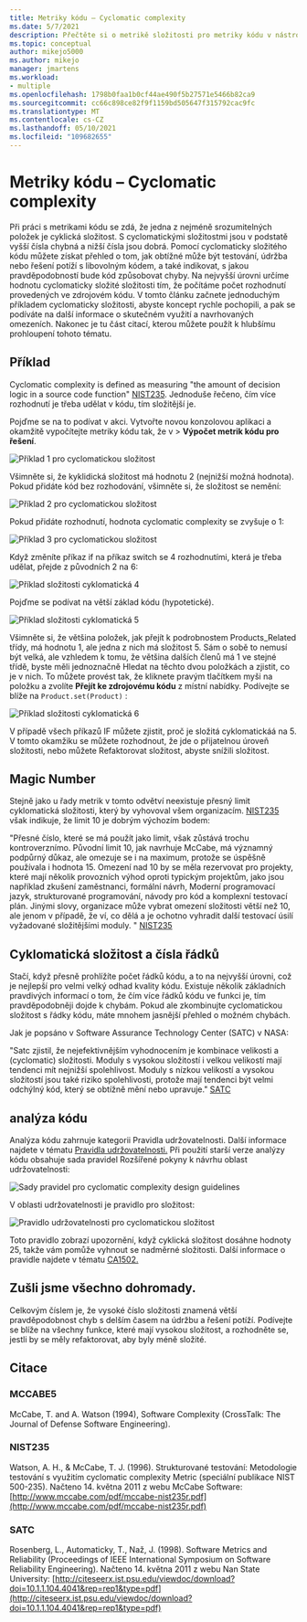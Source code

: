 ```yaml
---
title: Metriky kódu – Cyclomatic complexity
ms.date: 5/7/2021
description: Přečtěte si o metrikě složitosti pro metriky kódu v nástroji Visual Studio.
ms.topic: conceptual
author: mikejo5000
ms.author: mikejo
manager: jmartens
ms.workload:
- multiple
ms.openlocfilehash: 1798b0faa1b0cf44ae490f5b27571e5466b82ca9
ms.sourcegitcommit: cc66c898ce82f9f1159bd505647f315792cac9fc
ms.translationtype: MT
ms.contentlocale: cs-CZ
ms.lasthandoff: 05/10/2021
ms.locfileid: "109682655"
---
```

# <a name="code-metrics---cyclomatic-complexity"></a>Metriky kódu – Cyclomatic complexity

Při práci s metrikami kódu se zdá, že jedna z nejméně srozumitelných položek je cyklická složitost. S cyclomatickými složitostmi jsou v podstatě vyšší čísla chybná a nižší čísla jsou dobrá. Pomocí cyclomaticky složitého kódu můžete získat přehled o tom, jak obtížné může být testování, údržba nebo řešení potíží s libovolným kódem, a také indikovat, s jakou pravděpodobností bude kód způsobovat chyby. Na nejvyšší úrovni určíme hodnotu cyclomaticky složité složitosti tím, že počítáme počet rozhodnutí provedených ve zdrojovém kódu. V tomto článku začnete jednoduchým příkladem cyclomaticky složitosti, abyste koncept rychle pochopili, a pak se podíváte na další informace o skutečném využití a navrhovaných omezeních. Nakonec je tu část citací, kterou můžete použít k hlubšímu prohloupení tohoto tématu.

## <a name="example"></a>Příklad

Cyclomatic complexity is defined as measuring "the amount of decision logic in a source code function" [NIST235](#nist235). Jednoduše řečeno, čím více rozhodnutí je třeba udělat v kódu, tím složitější je.

Pojďme se na to podívat v akci. Vytvořte novou konzolovou aplikaci a okamžitě vypočítejte metriky kódu tak, že v > **Výpočet metrik kódu pro řešení**.

![Příklad 1 pro cyclomatickou složitost](media/cyclomatic-complexity-example-1.png)

Všimněte si, že kyklidická složitost má hodnotu 2 (nejnižší možná hodnota). Pokud přidáte kód bez rozhodování, všimněte si, že složitost se nemění:

![Příklad 2 pro cyclomatickou složitost](media/cyclomatic-complexity-example-2.png)

Pokud přidáte rozhodnutí, hodnota cyclomatic complexity se zvyšuje o 1:

![Příklad 3 pro cyclomatickou složitost](media/cyclomatic-complexity-example-3.png)

Když změníte příkaz if na příkaz switch se 4 rozhodnutími, která je třeba udělat, přejde z původních 2 na 6:

![Příklad složitosti cyklomatická 4](media/cyclomatic-complexity-example-4.png)

Pojďme se podívat na větší základ kódu (hypotetické).

![Příklad složitosti cyklomatická 5](media/cyclomatic-complexity-example-5.png)

Všimněte si, že většina položek, jak přejít k podrobnostem Products_Related třídy, má hodnotu 1, ale jedna z nich má složitost 5. Sám o sobě to nemusí být velká, ale vzhledem k tomu, že většina dalších členů má 1 ve stejné třídě, byste měli jednoznačně Hledat na těchto dvou položkách a zjistit, co je v nich. To můžete provést tak, že kliknete pravým tlačítkem myši na položku a zvolíte **Přejít ke zdrojovému kódu** z místní nabídky. Podívejte se blíže na `Product.set(Product)` :

![Příklad složitosti cyklomatická 6](media/cyclomatic-complexity-example-6.png)

V případě všech příkazů IF můžete zjistit, proč je složitá cyklomatickáá na 5. V tomto okamžiku se můžete rozhodnout, že jde o přijatelnou úroveň složitosti, nebo můžete Refaktorovat složitost, abyste snížili složitost.

## <a name="the-magic-number"></a>Magic Number

Stejně jako u řady metrik v tomto odvětví neexistuje přesný limit cyklomatická složitosti, který by vyhovoval všem organizacím. [NIST235](#nist235) však indikuje, že limit 10 je dobrým výchozím bodem:

"Přesné číslo, které se má použít jako limit, však zůstává trochu kontroverznímo. Původní limit 10, jak navrhuje McCabe, má významný podpůrný důkaz, ale omezuje se i na maximum, protože se úspěšně používala i hodnota 15. Omezení nad 10 by se měla rezervovat pro projekty, které mají několik provozních výhod oproti typickým projektům, jako jsou například zkušení zaměstnanci, formální návrh, Moderní programovací jazyk, strukturované programování, návody pro kód a komplexní testovací plán. Jinými slovy, organizace může vybrat omezení složitosti větší než 10, ale jenom v případě, že ví, co dělá a je ochotno vyhradit další testovací úsilí vyžadované složitějšími moduly. " [NIST235](#nist235)

## <a name="cyclomatic-complexity-and-line-numbers"></a>Cyklomatická složitost a čísla řádků

Stačí, když přesně prohlížíte počet řádků kódu, a to na nejvyšší úrovni, což je nejlepší pro velmi velký odhad kvality kódu. Existuje několik základních pravdivých informací o tom, že čím více řádků kódu ve funkci je, tím pravděpodobněji dojde k chybám. Pokud ale zkombinujte cyclomatickou složitost s řádky kódu, máte mnohem jasnější přehled o možném chybách.

Jak je popsáno v Software Assurance Technology Center (SATC) v NASA:

"Satc zjistil, že nejefektivnějším vyhodnocením je kombinace velikosti a (cyclomatic) složitosti. Moduly s vysokou složitostí i velkou velikostí mají tendenci mít nejnižší spolehlivost. Moduly s nízkou velikostí a vysokou složitostí jsou také riziko spolehlivosti, protože mají tendenci být velmi odchýlný kód, který se obtížně mění nebo upravuje." [SATC](#satc)

## <a name="code-analysis"></a>analýza kódu

Analýza kódu zahrnuje kategorii Pravidla udržovatelnosti. Další informace najdete v tématu [Pravidla udržovatelnosti.](/dotnet/fundamentals/code-analysis/quality-rules/maintainability-warnings) Při použití starší verze analýzy kódu obsahuje sada pravidel Rozšířené pokyny k návrhu oblast udržovatelnosti:

![Sady pravidel pro cyclomatic complexity design guidelines](media/cyclomatic-complexity-design-guidelines.png)

V oblasti udržovatelnosti je pravidlo pro složitost:

![Pravidlo udržovatelnosti pro cyclomatickou složitost](media/cyclomatic-complexity-maintainability-rule.png)

Toto pravidlo zobrazí upozornění, když cyklická složitost dosáhne hodnoty 25, takže vám pomůže vyhnout se nadměrné složitosti. Další informace o pravidle najdete v tématu [CA1502.](/dotnet/fundamentals/code-analysis/quality-rules/ca1502)

## <a name="putting-it-all-together"></a>Zušli jsme všechno dohromady.

Celkovým číslem je, že vysoké číslo složitosti znamená větší pravděpodobnost chyb s delším časem na údržbu a řešení potíží. Podívejte se blíže na všechny funkce, které mají vysokou složitost, a rozhodněte se, jestli by se měly refaktorovat, aby byly méně složité.

## <a name="citations"></a>Citace

### <a name="mccabe5"></a>MCCABE5

McCabe, T. and A. Watson (1994), Software Complexity (CrossTalk: The Journal of Defense Software Engineering).

### <a name="nist235"></a>NIST235

Watson, A. H., & McCabe, T. J. (1996). Strukturované testování: Metodologie testování s využitím cyclomatic complexity Metric (speciální publikace NIST 500-235). Načteno 14. května 2011 z webu McCabe Software: [http://www.mccabe.com/pdf/mccabe-nist235r.pdf](http://www.mccabe.com/pdf/mccabe-nist235r.pdf)

### <a name="satc"></a>SATC

Rosenberg, L., Automaticky, T., Naž, J. (1998). Software Metrics and Reliability (Proceedings of IEEE International Symposium on Software Reliability Engineering). Načteno 14. května 2011 z webu Nan State University: [http://citeseerx.ist.psu.edu/viewdoc/download?doi=10.1.1.104.4041&rep=rep1&type=pdf](http://citeseerx.ist.psu.edu/viewdoc/download?doi=10.1.1.104.4041&rep=rep1&type=pdf)